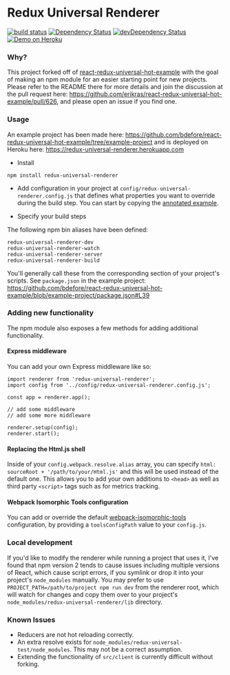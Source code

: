 # Redux Universal Renderer

[![build status](https://img.shields.io/travis/bdefore/redux-universal-renderer/master.svg?style=flat-square)](https://travis-ci.org/bdefore/redux-universal-renderer)
[![Dependency Status](https://david-dm.org/bdefore/redux-universal-renderer.svg?style=flat-square)](https://david-dm.org/bdefore/redux-universal-renderer)
[![devDependency Status](https://david-dm.org/bdefore/redux-universal-renderer/dev-status.svg?style=flat-square)](https://david-dm.org/bdefore/redux-universal-renderer#info=devDependencies)
[![Demo on Heroku](https://img.shields.io/badge/demo-heroku-brightgreen.svg?style=flat-square)](https://redux-universal-renderer.herokuapp.com)

### Why?

This project forked off of [react-redux-universal-hot-example](https://github.com/erikras/react-redux-universal-hot-example) with the goal of making an npm module for an easier starting point for new projects. Please refer to the README there for more details and join the discussion at the pull request here: https://github.com/erikras/react-redux-universal-hot-example/pull/626, and please open an issue if you find one.

### Usage

An example project has been made here: https://github.com/bdefore/react-redux-universal-hot-example/tree/example-project and is deployed on Heroku here: https://redux-universal-renderer.herokuapp.com

- Install

```
npm install redux-universal-renderer
```

- Add configuration in your project at `config/redux-universal-renderer.config.js` that defines what properties you want to override during the build step. You can start by copying the [annotated example](https://github.com/bdefore/redux-universal-renderer/blob/master/config/redux-universal-renderer.config.js).

- Specify your build steps 

The following npm bin aliases have been defined:

```
redux-universal-renderer-dev
redux-universal-renderer-watch
redux-universal-renderer-server
redux-universal-renderer-build
```

You'll generally call these from the corresponding section of your project's scripts. See `package.json` in the example project: https://github.com/bdefore/react-redux-universal-hot-example/blob/example-project/package.json#L39

### Adding new functionality

The npm module also exposes a few methods for adding additional functionality.

#### Express middleware

You can add your own Express middleware like so:

```
import renderer from 'redux-universal-renderer';
import config from '../config/redux-universal-renderer.config.js';

const app = renderer.app();

// add some middleware
// add some more middleware

renderer.setup(config);
renderer.start();
```

#### Replacing the Html.js shell

Inside of your `config.webpack.resolve.alias` array, you can specify `html: sourceRoot + '/path/to/your/Html.js'` and this will be used instead of the default one. This allows you to add your own additions to `<head>` as well as third party `<script>` tags such as for metrics tracking.

#### Webpack Isomorphic Tools configuration

You can add or override the default [webpack-isomorphic-tools](https://github.com/halt-hammerzeit/webpack-isomorphic-tools) configuration, by providing a `toolsConfigPath` value to your `config.js`.

### Local development

If you'd like to modify the renderer while running a project that uses it, I've found that npm version 2 tends to cause issues including multiple versions of React, which cause script errors, if you symlink or drop it into your project's `node_modules` manually. You may prefer to use `PROJECT_PATH=/path/to/project npm run dev` from the renderer root, which will watch for changes and copy them over to your project's `node_modules/redux-universal-renderer/lib` directory.

### Known Issues

- Reducers are not hot reloading correctly.
- An extra resolve exists for `node_modules/redux-universal-test/node_modules`. This may not be a correct assumption.
- Extending the functionality of `src/client` is currently difficult without forking.
